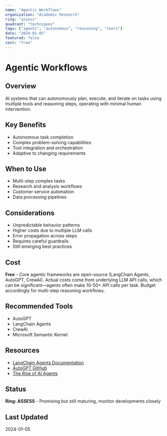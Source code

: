 ```yaml
---
name: "Agentic Workflows"
organization: "Academic Research"
ring: "assess"
quadrant: "techniques"
tags: ["agents", "autonomous", "reasoning", "tools"]
date: "2024-01-05"
featured: false
cost: "free"
---
```


# Agentic Workflows

## Overview
AI systems that can autonomously plan, execute, and iterate on tasks using multiple tools and reasoning steps, operating with minimal human intervention.

## Key Benefits
- Autonomous task completion
- Complex problem-solving capabilities
- Tool integration and orchestration
- Adaptive to changing requirements

## When to Use
- Multi-step complex tasks
- Research and analysis workflows
- Customer service automation
- Data processing pipelines

## Considerations
- Unpredictable behavior patterns
- Higher costs due to multiple LLM calls
- Error propagation across steps
- Requires careful guardrails
- Still emerging best practices

## Cost
**Free** - Core agentic frameworks are open-source (LangChain Agents, AutoGPT, CrewAI). Actual costs come from underlying LLM API calls, which can be significant—agents often make 10-50+ API calls per task. Budget accordingly for multi-step reasoning workflows.

## Recommended Tools
- AutoGPT
- LangChain Agents
- CrewAI
- Microsoft Semantic Kernel

## Resources
- [LangChain Agents Documentation](https://python.langchain.com/docs/modules/agents/)
- [AutoGPT GitHub](https://github.com/Significant-Gravitas/AutoGPT)
- [The Rise of AI Agents](https://www.sequoiacap.com/article/ai-agents/)

## Status
**Ring: ASSESS** - Promising but still maturing, monitor developments closely

## Last Updated
2024-01-05
